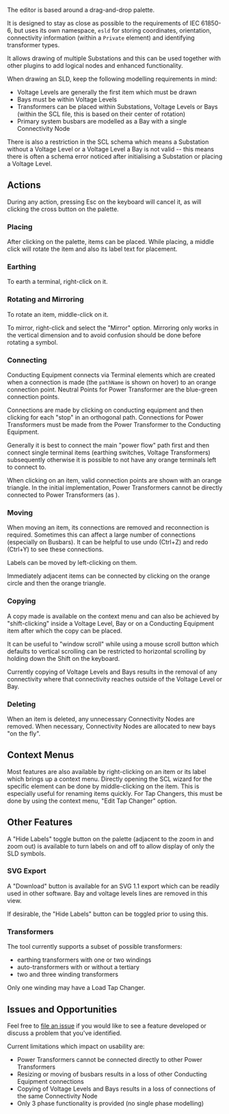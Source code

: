 The editor is based around a drag-and-drop palette.

It is designed to stay as close as possible to the requirements of IEC 61850-6, but uses its own namespace, `esld` for storing coordinates, orientation, connectivity information (within a `Private` element) and identifying transformer types.

It allows drawing of multiple Substations and this can be used together with other plugins to add logical nodes and enhanced functionality.

When drawing an SLD, keep the following modelling requirements in mind:

- Voltage Levels are generally the first item which must be drawn
- Bays must be within Voltage Levels
- Transformers can be placed within Substations, Voltage Levels or Bays (within the SCL file, this is based on their center of rotation)
- Primary system busbars are modelled as a Bay with a single Connectivity Node

There is also a restriction in the SCL schema which means a Substation without a Voltage Level or a Voltage Level a Bay is not valid -- this means there is often a schema error noticed after initialising a Substation or placing a Voltage Level.

## Actions

During any action, pressing Esc on the keyboard will cancel it, as will clicking the cross button on the palette.

### Placing

After clicking on the palette, items can be placed.
While placing, a middle click will rotate the item and also its label text for placement.

### Earthing

To earth a terminal, right-click on it.

### Rotating and Mirroring

To rotate an item, middle-click on it.

To mirror, right-click and select the "Mirror" option.
Mirroring only works in the vertical dimension and to avoid confusion should be done before rotating a symbol.

### Connecting

Conducting Equipment connects via Terminal elements which are created when a connection is made (the `pathName` is shown on hover) to an orange connection point.
Neutral Points for Power Transformer are the blue-green connection points.

Connections are made by clicking on conducting equipment and then clicking for each "stop" in an orthogonal path.
Connections for Power Transformers must be made from the Power Transformer to the Conducting Equipment.

Generally it is best to connect the main "power flow" path first and then connect single terminal items (earthing switches, Voltage Transformers) subsequently otherwise it is possible to not have any orange terminals left to connect to.

When clicking on an item, valid connection points are shown with an orange triangle.
In the initial implementation, Power Transformers cannot be directly connected to Power Transformers (as ).

### Moving

When moving an item, its connections are removed and reconnection is required. Sometimes this can affect a large number of connections (especially on Busbars).
It can be helpful to use undo (Ctrl+Z) and redo (Ctrl+Y) to see these connections.

Labels can be moved by left-clicking on them.

Immediately adjacent items can be connected by clicking on the orange circle and then the orange triangle.

### Copying

A copy made is available on the context menu and can also be achieved by "shift-clicking" inside a Voltage Level, Bay or on a Conducting Equipment item after which the copy can be placed.

It can be useful to "window scroll" while using a mouse scroll button which defaults to vertical scrolling can be restricted to horizontal scrolling by holding down the Shift on the keyboard.

Currently copying of Voltage Levels and Bays results in the removal of any connectivity where that connectivity reaches outside of the Voltage Level or Bay.

### Deleting

When an item is deleted, any unnecessary Connectivity Nodes are removed.
When necessary, Connectivity Nodes are allocated to new bays "on the fly".

## Context Menus

Most features are also available by right-clicking on an item or its label which brings up a context menu.
Directly opening the SCL wizard for the specific element can be done by middle-clicking on the item.
This is especially useful for renaming items quickly.
For Tap Changers, this must be done by using the context menu, "Edit Tap Changer" option.

## Other Features

A "Hide Labels" toggle button on the palette (adjacent to the zoom in and zoom out) is available to turn labels on and off to allow display of only the SLD symbols.

### SVG Export

A "Download" button is available for an SVG 1.1 export which can be readily used in other software. Bay and voltage levels lines are removed in this view.

If desirable, the "Hide Labels" button can be toggled prior to using this.

### Transformers

The tool currently supports a subset of possible transformers:

- earthing transformers with one or two windings
- auto-transformers with or without a tertiary
- two and three winding transformers

Only one winding may have a Load Tap Changer.

## Issues and Opportunities

Feel free to [file an issue](https://github.com/OMICRONEnergy/oscd-designer/issues) if you would like to see a feature developed or discuss a problem that you've identified.

Current limitations which impact on usability are:

- Power Transformers cannot be connected directly to other Power Transformers
- Resizing or moving of busbars results in a loss of other Conducting Equipment connections
- Copying of Voltage Levels and Bays results in a loss of connections of the same Connectivity Node
- Only 3 phase functionality is provided (no single phase modelling)
